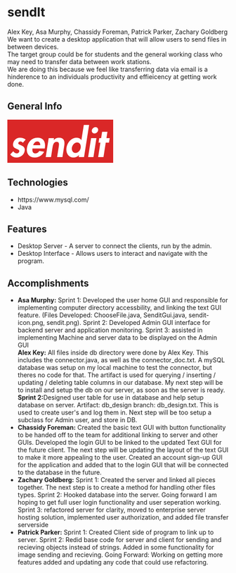 # sendIt
Alex Key, Asa Murphy, Chassidy Foreman, Patrick Parker, Zachary Goldberg<br>
We want to create a desktop application that will allow users to send files in between devices.<br>
The target group could be for students and the general working class who may need to transfer data between work stations.<br>
We are doing this because we feel like transferring data via email is a hinderence to an individuals productivity and effieicency at getting work done.<br>

## General Info
![Logo](./logo/logo.png) <!--Application logo --> <!--Application logo -->


## Technologies
<ul>
  <li>https://www.mysql.com/</li>
  <li>Java</li>
</ul>

## Features
<ul>
  <li>Desktop Server - A server to connect the clients, run by the admin.</li>
  <li>Desktop Interface - Allows users to interact and navigate with the program.
</ul>

## Accomplishments
<ul>
  <li><strong>Asa Murphy:</strong> Sprint 1: Developed the user home GUI and responsible for implementing computer directory accessbility, and linking the text GUI feature. (Files Developed: ChooseFile.java, SenditGui.java, sendit-icon.png, sendit.png). Sprint 2: Developed Admin GUI interface for backend server and application monitoring. Sprint 3: assisted in implementing Machine and server data to be displayed on the Admin GUI</li>
  <strong>Alex Key:</strong> All files inside db directory were done by Alex Key. This includes the connector.java, as well as the connector_doc.txt. A mySQL database was setup on my local machine to test the connector, but theres no code for that. The artifact is used for querying / inserting / updating / deleting table columns in our database. My next step will be to install and setup the db on our server, as soon as the server is ready.
  <br>
  <strong>Sprint 2:</strong>Designed user table for use in database and help setup database on server. Artifact: db_design branch: db_design.txt. This is used to create user's and log them in. Next step will be too setup a subclass for Admin user, and store in DB.
  </li>
  <li>
    <strong>Chassidy Foreman:</strong> Created the basic text GUI with button functionality to be handed off to the team for additional linking to server and other GUIs. Developed the login GUI to be linked to the updated Text GUI for the future client. The next step will be updating the layout of the text GUI to make it more appealing to the user. Created an account sign-up GUI for the application and added that to the login GUI that will be connected to the database in the future.
  </li>
  <li>
    <strong>Zachary Goldberg:</strong> Sprint 1: Created the server and linked all pieces together. The next step is to create a method for handling other files types. Sprint 2: Hooked database into the server. Going forward I am hoping to get full user login functionality and user seperation working.
                                       Sprint 3: refactored server for clarity, moved to enterprise server hosting solution, implemented user authorization, and added file transfer serverside
  </li>
  <li>
    <strong>Patrick Parker:</strong> Sprint 1: Created Client side of program to link up to server. Sprint 2: Redid base code for server and client for sending and recieving objects instead of strings. Added in some functionality for image sending and recieving. Going Forward: Working on getting more features added and updating any code that could use refactoring.
  </li>
</ul>
